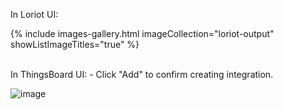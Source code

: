 
In Loriot UI:

{% include images-gallery.html imageCollection="loriot-output" showListImageTitles="true" %}

<br>
In ThingsBoard UI: 
- Click "Add" to confirm creating integration.

![image](https://img.thingsboard.io/user-guide/integrations/loriot/loriot-add-integration-4-1-pe.png)